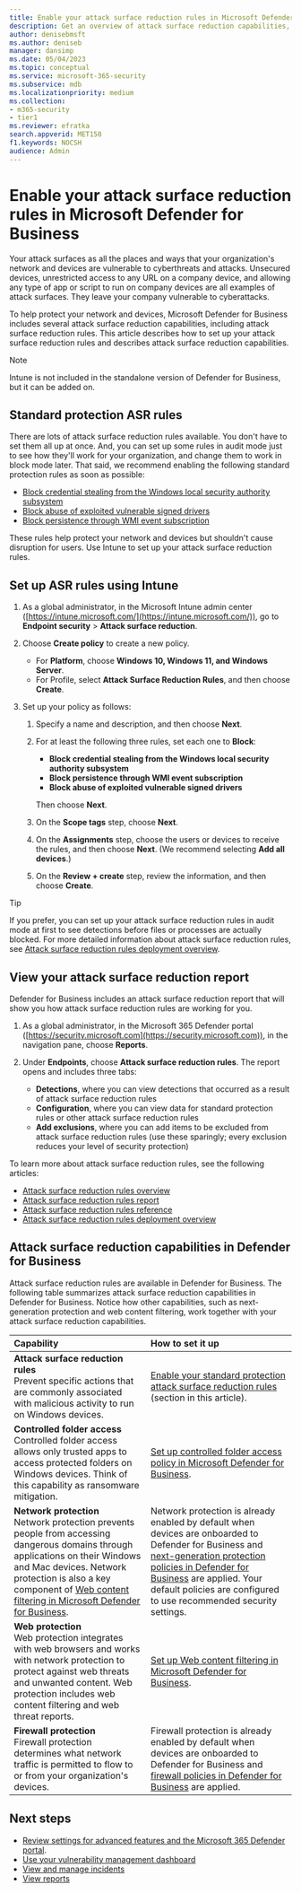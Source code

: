 ```yaml
---
title: Enable your attack surface reduction rules in Microsoft Defender for Business           
description: Get an overview of attack surface reduction capabilities, including attack surface reduction rules, in Microsoft Defender for Business            
author: denisebmsft
ms.author: deniseb
manager: dansimp 
ms.date: 05/04/2023
ms.topic: conceptual
ms.service: microsoft-365-security
ms.subservice: mdb
ms.localizationpriority: medium 
ms.collection: 
- m365-security
- tier1
ms.reviewer: efratka 
search.appverid: MET150
f1.keywords: NOCSH 
audience: Admin
---
```


# Enable your attack surface reduction rules in Microsoft Defender for Business

Your attack surfaces as all the places and ways that your organization's network and devices are vulnerable to cyberthreats and attacks. Unsecured devices, unrestricted access to any URL on a company device, and allowing any type of app or script to run on company devices are all examples of attack surfaces. They leave your company vulnerable to cyberattacks. 

To help protect your network and devices, Microsoft Defender for Business includes several attack surface reduction capabilities, including attack surface reduction rules. This article describes how to set up your attack surface reduction rules and describes attack surface reduction capabilities.

> [!NOTE]
> Intune is not included in the standalone version of Defender for Business, but it can be added on.

## Standard protection ASR rules

There are lots of attack surface reduction rules available. You don't have to set them all up at once. And, you can set up some rules in audit mode just to see how they'll work for your organization, and change them to work in block mode later. That said, we recommend enabling the following standard protection rules as soon as possible:

- [Block credential stealing from the Windows local security authority subsystem](../defender-endpoint/attack-surface-reduction-rules-reference.md#block-credential-stealing-from-the-windows-local-security-authority-subsystem)
- [Block abuse of exploited vulnerable signed drivers](../defender-endpoint/attack-surface-reduction-rules-reference.md#block-abuse-of-exploited-vulnerable-signed-drivers)
- [Block persistence through WMI event subscription](../defender-endpoint/attack-surface-reduction-rules-reference.md#block-persistence-through-wmi-event-subscription)

These rules help protect your network and devices but shouldn't cause disruption for users. Use Intune to set up your attack surface reduction rules.

## Set up ASR rules using Intune

1. As a global administrator, in the Microsoft Intune admin center ([https://intune.microsoft.com/](https://intune.microsoft.com/)), go to **Endpoint security** > **Attack surface reduction**.

2. Choose **Create policy** to create a new policy.

   - For **Platform**, choose **Windows 10, Windows 11, and Windows Server**.
   - For Profile, select **Attack Surface Reduction Rules**, and then choose **Create**.

3. Set up your policy as follows:

   1. Specify a name and description, and then choose **Next**.
   
   2. For at least the following three rules, set each one to **Block**:

      - **Block credential stealing from the Windows local security authority subsystem**
      - **Block persistence through WMI event subscription**
      - **Block abuse of exploited vulnerable signed drivers**

      Then choose **Next**.

   3. On the **Scope tags** step, choose **Next**.

   4. On the **Assignments** step, choose the users or devices to receive the rules, and then choose **Next**. (We recommend selecting **Add all devices**.)

   5. On the **Review + create** step, review the information, and then choose **Create**.

> [!TIP]
> If you prefer, you can set up your attack surface reduction rules in audit mode at first to see detections before files or processes are actually blocked. For more detailed information about attack surface reduction rules, see [Attack surface reduction rules deployment overview](../defender-endpoint/attack-surface-reduction-rules-deployment.md).

## View your attack surface reduction report

Defender for Business includes an attack surface reduction report that will show you how attack surface reduction rules are working for you.

1. As a global administrator, in the Microsoft 365 Defender portal ([https://security.microsoft.com](https://security.microsoft.com)), in the navigation pane, choose **Reports**.

2. Under **Endpoints**, choose **Attack surface reduction rules**. The report opens and includes three tabs:

   - **Detections**, where you can view detections that occurred as a result of attack surface reduction rules
   - **Configuration**, where you can view data for standard protection rules or other attack surface reduction rules
   - **Add exclusions**, where you can add items to be excluded from attack surface reduction rules (use these sparingly; every exclusion reduces your level of security protection)

To learn more about attack surface reduction rules, see the following articles:

- [Attack surface reduction rules overview](../defender-endpoint/attack-surface-reduction.md)
- [Attack surface reduction rules report](../defender-endpoint/attack-surface-reduction-rules-report.md)
- [Attack surface reduction rules reference](../defender-endpoint/attack-surface-reduction-rules-reference.md)
- [Attack surface reduction rules deployment overview](../defender-endpoint/attack-surface-reduction-rules-deployment.md)

## Attack surface reduction capabilities in Defender for Business

Attack surface reduction rules are available in Defender for Business. The following table summarizes attack surface reduction capabilities in Defender for Business. Notice how other capabilities, such as next-generation protection and web content filtering, work together with your attack surface reduction capabilities.

| Capability | How to set it up |
|:---|:---|
| **Attack surface reduction rules** <br/> Prevent specific actions that are commonly associated with malicious activity to run on Windows devices. | [Enable your standard protection attack surface reduction rules](#standard-protection-asr-rules) (section in this article). |
| **Controlled folder access** <br/>Controlled folder access allows only trusted apps to access protected folders on Windows devices. Think of this capability as ransomware mitigation. | [Set up controlled folder access policy in Microsoft Defender for Business](mdb-controlled-folder-access.md). |
| **Network protection** <br/>Network protection prevents people from accessing dangerous domains through applications on their Windows and Mac devices. Network protection is also a key component of [Web content filtering in Microsoft Defender for Business](mdb-web-content-filtering.md). | Network protection is already enabled by default when devices are onboarded to Defender for Business and [next-generation protection policies in Defender for Business](mdb-next-generation-protection.md) are applied. Your default policies are configured to use recommended security settings. |
| **Web protection** <br/>Web protection integrates with web browsers and works with network protection to protect against web threats and unwanted content. Web protection includes web content filtering and web threat reports. | [Set up Web content filtering in Microsoft Defender for Business](mdb-web-content-filtering.md).  |
| **Firewall protection** <br/>Firewall protection determines what network traffic is permitted to flow to or from your organization's devices. | Firewall protection is already enabled by default when devices are onboarded to Defender for Business and [firewall policies in Defender for Business](mdb-firewall.md) are applied. |

## Next steps

- [Review settings for advanced features and the Microsoft 365 Defender portal](mdb-portal-advanced-feature-settings.md).
- [Use your vulnerability management dashboard](mdb-view-tvm-dashboard.md)
- [View and manage incidents](mdb-view-manage-incidents.md)
- [View reports](mdb-reports.md)

